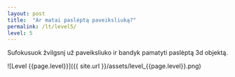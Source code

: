 ```yaml
---
layout: post
title:  "Ar matai paslėptą paveiksliuką?"
permalink: /lt/level5/
level: 5
---
```

Sufokusuok žvilgsnį už paveiksliuko ir bandyk pamatyti paslėptą 3d objektą.

![Level {{page.level}}]({{ site.url }}/assets/level_{{page.level}}.png)